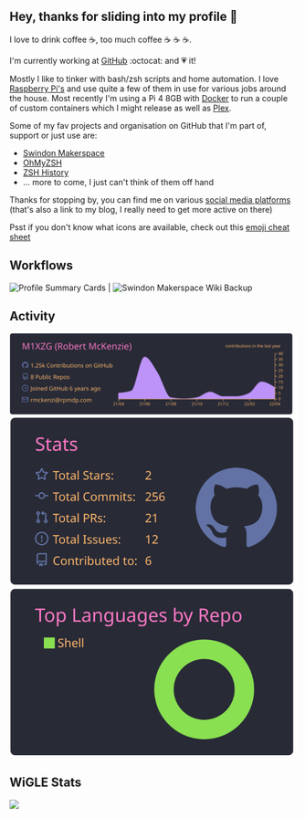 ## Hey, thanks for sliding into my profile 👋

I love to drink coffee :coffee:, too much coffee :coffee: :coffee: :coffee:.

I'm currently working at [GitHub](/github) :octocat: and :heartpulse: it! 

Mostly I like to tinker with bash/zsh scripts and home automation. I love [Raspberry Pi's](/raspberrypi) and use quite a few of them in use for various jobs around the house. Most recently I'm using a Pi 4 8GB with [Docker](/docker) to run a couple of custom containers which I might release as well as [Plex](/plex).

Some of my fav projects and organisation on GitHub that I'm part of, support or just use are:

- [Swindon Makerspace](https://github.com/swindonmakers)
- [OhMyZSH](https://github.com/ohmyzsh/ohmyzsh)
- [ZSH History](https://github.com/rchakra3/zsh_history)
- ... more to come, I just can't think of them off hand

Thanks for stopping by, you can find me on various [social media platforms](https://www.uk-experience.com/social-media-site-links/)
(that's also a link to my blog, I really need to get more active on there)

Psst if you don't know what icons are available, check out this [emoji cheat sheet](https://github.com/ikatyang/emoji-cheat-sheet/blob/master/README.md)

## Workflows

![Profile Summary Cards](https://github.com/M1XZG/M1XZG/actions/workflows/profile-summary-cards.yml/badge.svg) | 
![Swindon Makerspace Wiki Backup](https://github.com/swindonmakers/wiki/actions/workflows/Wiki-Backup.yml/badge.svg)


## Activity

[![](https://raw.githubusercontent.com/M1XZG/M1XZG/main/profile-summary-card-output/dracula/0-profile-details.svg)](https://github.com/vn7n24fzkq/github-profile-summary-cards)
![](https://raw.githubusercontent.com/M1XZG/M1XZG/main/profile-summary-card-output/dracula/3-stats.svg)  ![](https://raw.githubusercontent.com/M1XZG/M1XZG/main/profile-summary-card-output/dracula/1-repos-per-language.svg)

## WiGLE Stats

<a href="https://wigle.net">
<img border="0" src="https://wigle.net/bi/WkoSmTxhhOrSbz9bThNm+g.png">
</a>
